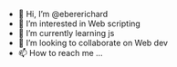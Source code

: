 - 👋 Hi, I’m @ebererichard
- 👀 I’m interested in Web scripting
- 🌱 I’m currently learning js
- 💞️ I’m looking to collaborate on Web dev
- 📫 How to reach me ...

<!---
ebererichard/ebererichard is a ✨ special ✨ repository because its `README.md` (this file) appears on your GitHub profile.
You can click the Preview link to take a look at your changes.
--->
